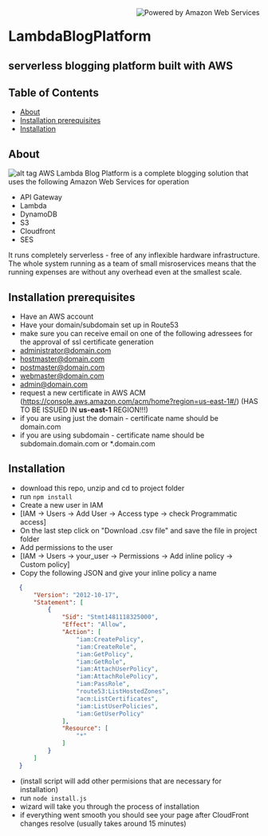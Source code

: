 <img src="http://awsmedia.s3.amazonaws.com/AWS_Logo_PoweredBy_127px.png" alt="Powered by Amazon Web Services" align="right">

# LambdaBlogPlatform
## serverless blogging platform built with AWS

## Table of Contents
 * [About](#about)
 * [Installation prerequisites](#prerequisites)
 * [Installation](#installation)

## <a name="about"></a>About
 ![alt tag](https://s3-us-west-2.amazonaws.com/s-media.si/static/img/LBP_perspective_UI.jpg)
AWS Lambda Blog Platform is a complete blogging solution that uses the following Amazon Web Services for operation
 * API Gateway
 * Lambda
 * DynamoDB
 * S3
 * Cloudfront
 * SES

It runs completely serverless - free of any inflexible hardware infrastructure. The whole system running as a team of small misroservices means that the running expenses are without any overhead even at the smallest scale.

## <a name="prerequisites"></a>Installation prerequisites
* Have an AWS account
* Have your domain/subdomain set up in Route53
* make sure you can receive email on one of the following adressees for the approval of ssl certificate generation
 * administrator@domain.com
 * hostmaster@domain.com
 * postmaster@domain.com
 * webmaster@domain.com
 * admin@domain.com
* request a new certificate in AWS ACM (https://console.aws.amazon.com/acm/home?region=us-east-1#/) (HAS TO BE ISSUED IN __us-east-1__ REGION!!!)
 * if you are using just the domain - certificate name should be domain.com
 * if you are using subdomain - certificate name should be subdomain.domain.com or *.domain.com

## <a name="installation"></a>Installation
* download this repo, unzip and cd to project folder
* run ```npm install```
* Create a new user in IAM
 * [IAM -> Users -> Add User -> Access type -> check Programmatic access]
 * On the last step click on "Download .csv file" and save the file in project folder
* Add permissions to the user
 * [IAM -> Users -> your_user -> Permissions -> Add inline policy -> Custom policy]
 * Copy the following JSON and give your inline policy a name

 ```json
    {
        "Version": "2012-10-17",
        "Statement": [
            {
                "Sid": "Stmt1481118325000",
                "Effect": "Allow",
                "Action": [
                    "iam:CreatePolicy",
                    "iam:CreateRole",
                    "iam:GetPolicy",
                    "iam:GetRole",
                    "iam:AttachUserPolicy",
                    "iam:AttachRolePolicy",
                    "iam:PassRole",
                    "route53:ListHostedZones",
                    "acm:ListCertificates",
                    "iam:ListUserPolicies",
                    "iam:GetUserPolicy"
                ],
                "Resource": [
                    "*"
                ]
            }
        ]
    }
```
* (install script will add other permisions that are necessary for installation)
* run ```node install.js```
* wizard will take you through the process of installation
* if everything went smooth you should see your page after CloudFront changes resolve (usually takes around 15 minutes)
